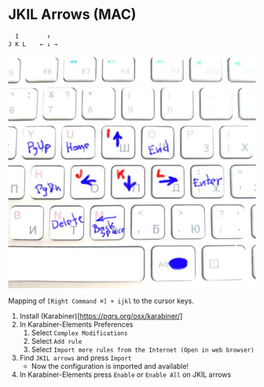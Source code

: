 # JKIL Arrows (MAC)

```
  I        ↑
J K L    ← ↓ →
```

![Image of JKIL](../../images/jkil-keyboard.jpg)

Mapping of `[Right Command ⌘] + ijkl` to the cursor keys.

1. Install (Karabiner)[https://pqrs.org/osx/karabiner/]
2. In Karabiner-Elements Preferences
   1. Select `Complex Modifications`
   2. Select `Add rule`
   3. Select `Import more rules from the Internet (Open in web browser)`
3. Find `JKIL arrows` and press `Import`
   * Now the configuration is imported and available!
4. In Karabiner-Elements press `Enable` or `Enable All` on JKIL arrows
